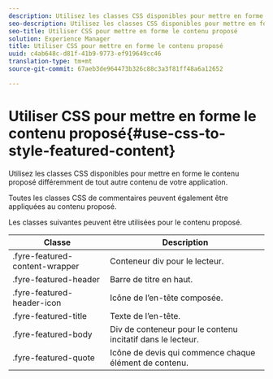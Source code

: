 ```yaml
---
description: Utilisez les classes CSS disponibles pour mettre en forme le contenu proposé différemment de tout autre contenu de votre application.
seo-description: Utilisez les classes CSS disponibles pour mettre en forme le contenu proposé différemment de tout autre contenu de votre application.
seo-title: Utiliser CSS pour mettre en forme le contenu proposé
solution: Experience Manager
title: Utiliser CSS pour mettre en forme le contenu proposé
uuid: c4ab648c-d81f-41b9-9773-ef919649cc46
translation-type: tm+mt
source-git-commit: 67aeb3de964473b326c88c3a3f81ff48a6a12652

---
```



# Utiliser CSS pour mettre en forme le contenu proposé{#use-css-to-style-featured-content}

Utilisez les classes CSS disponibles pour mettre en forme le contenu proposé différemment de tout autre contenu de votre application.

Toutes les classes CSS de commentaires peuvent également être appliquées au contenu proposé.

Les classes suivantes peuvent être utilisées pour le contenu proposé.

| Classe | Description |
|---|---|
| .fyre-featured-content-wrapper | Conteneur div pour le lecteur. |
| .fyre-featured-header | Barre de titre en haut. |
| .fyre-featured-header-icon | Icône de l’en-tête composée. |
| .fyre-featured-title | Texte de l’en-tête. |
| .fyre-featured-body | Div de conteneur pour le contenu incitatif dans le lecteur. |
| .fyre-featured-quote | Icône de devis qui commence chaque élément de contenu. |

